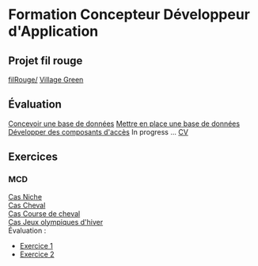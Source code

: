 # Formation Concepteur Développeur d'Application

## Projet fil rouge
[filRouge/](filRouge/ "fil rouge")
[Village Green](https://github.com/MiKL5/afpaCdaGreenVillage "Village Green")

#### 


## Évaluation

[Concevoir une base de données]()
[Mettre en place une base de données]()
[Développer des composants d'accès]() In progress ...
[CV](developperDesComposantsDinterface/frontEnd/evaluation/cv "Curriculum vitæ")
## Exercices

### MCD

[Cas Niche]()  
[Cas Cheval]()  
[Cas Course de cheval]()  
[Cas Jeux olympiques d'hiver]()  
Évaluation :
* [Exercice 1](MCD/evaluationConcevoirUneBaseDeDonnees/exercice1 "Exercice 1 - Domaine de Gestion des emprunts")
* [Exercice 2](MCD/evaluationConcevoirUneBaseDeDonnees/exercice2 "Exercice 2")